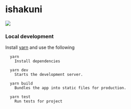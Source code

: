 # ishakuni

![](https://github.com/ishakuni/frontend/workflows/iShakuni%20Build%20Status/badge.svg)


### Local development

Install [yarn](https://yarnpkg.com/en/docs/install) and use the following

```shell
  yarn
    Install dependencies

  yarn dev
    Starts the development server.

  yarn build
    Bundles the app into static files for production.

  yarn test
    Run tests for project
```

